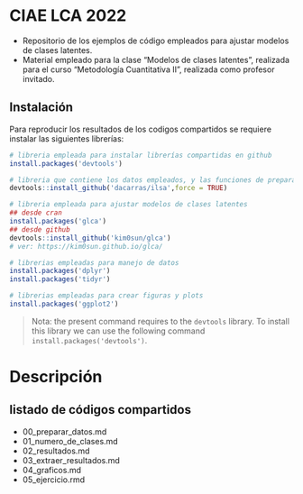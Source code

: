 
# CIAE LCA 2022

-   Repositorio de los ejemplos de código empleados para ajustar modelos
    de clases latentes.
-   Material empleado para la clase “Modelos de clases latentes”,
    realizada para el curso “Metodología Cuantitativa II”, realizada
    como profesor invitado.

## Instalación

Para reproducir los resultados de los codigos compartidos se requiere
instalar las siguientes librerías:

``` r
# libreria empleada para instalar librerías compartidas en github
install.packages('devtools')

# libreria que contiene los datos empleados, y las funciones de preparación de datos
devtools::install_github('dacarras/ilsa',force = TRUE)

# libreria empleada para ajustar modelos de clases latentes
## desde cran
install.packages('glca')
## desde github
devtools::install_github('kim0sun/glca')
# ver: https://kim0sun.github.io/glca/

# librerias empleadas para manejo de datos
install.packages('dplyr')
install.packages('tidyr')

# librerias empleadas para crear figuras y plots
install.packages('ggplot2')
```

> Nota: the present command requires to the `devtools` library. To
> install this library we can use the following command
> `install.packages('devtools')`.

# Descripción

## listado de códigos compartidos

-   00_preparar_datos.md
-   01_numero_de_clases.md
-   02_resultados.md
-   03_extraer_resultados.md
-   04_graficos.md
-   05_ejercicio.rmd
